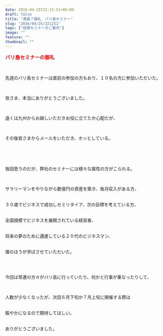 ```yaml
---
date: 2016-04-25T22:12:51+09:00
draft: false
title: "満員？御礼　バリ島セミナー"
slug: "2016/04/25/221251"
tags: ["投資セミナーのご案内"]
image: ""
feature: ""
thumbnail: ""
---
```

<p><font color="#ff0000" size="3"><strong>バリ島セミナーの御礼</strong></font></p><br/><p>先週のバリ島セミナーは直前の参加の方もおり、１０名の方に参加いただいた。</p><br/><p>皆さま、本当にありがとうございました。</p><br/><p>遠くは九州からお越しいただきお役に立てたか心配だが、</p><br/><p>その後皆さまからメールをいただき、ホッとしている。</p><br/><br/><p><br/>毎回思うのだが、弊社のセミナーには様々な属性の方がこられる。</p><br/><p>サラリーマンをやりながら数億円の資産を築き、毎月収入がある方、</p><p><br/>３０歳でビジネスで成功しセミリタイア、次の目標を考えている方、</p><p><br/>全国規模でビジネスを展開されている経営者、</p><p><br/>将来の夢のために邁進している２０代のビジネスマン、</p><p><br/>僕のほうが学ばさせていただいた。</p><br/><p><br/>今回は常連の方々がバリ島に行っていたり、何かと行事が重なったりして、</p><br/><p>人数が少なくなったが、次回６月下旬か７月上旬に開催する際は</p><p><br/>賑やかになるので期待してほしい。</p><p><br/>ありがとうございました。<br/></p>

